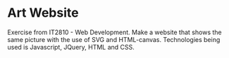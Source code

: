 # Art Website
Exercise from IT2810 - Web Development. 
Make a website that shows the same picture with the use of SVG and HTML-canvas. 
Technologies being used is Javascript, JQuery, HTML and CSS.